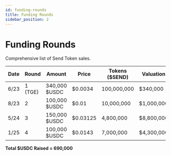 ```yaml
---
id: funding-rounds
title: Funding Rounds
sidebar_position: 2
---
```


# Funding Rounds

Comprehensive list of Send Token sales.

| Date | Round | Amount | Price | Tokens ($SEND) | Valuation |
|------|-------|--------|-------|----------------|-----------|
| 6/23 | 1 (TGE) | 340,000 $USDC | $0.0034 | 100,000,000 | $340,000 |
| 8/23 | 2 | 100,000 $USDC | $0.01 | 10,000,000 | $1,000,000 |
| 5/24 | 3 | 150,000 $USDC | $0.03125 | 4,800,000 | $8,800,000 |
| 1/25 | 4 | 100,000 $USDC | $0.0143 | 7,000,000 | $4,300,000 |

**Total $USDC Raised = 690,000**